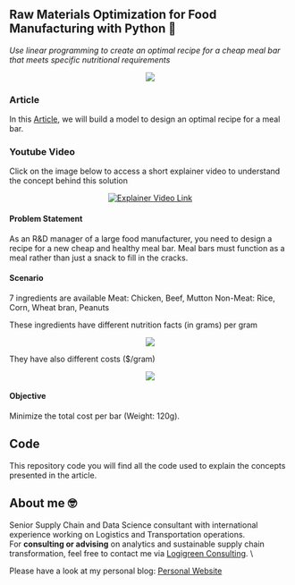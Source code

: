 ## Raw Materials Optimization for Food Manufacturing with Python 🥫
*Use linear programming to create an optimal recipe for a cheap meal bar that meets specific nutritional requirements*


<p align="center">
  <img align="center" src="https://miro.medium.com/max/1280/1*5LjdjvTbSWiHbCyuhwxvDw.png">
</p>

### Article
In this [Article](https://medium.com/towards-data-science/raw-materials-optimization-for-food-manufacturing-with-python-fbf2be4a74), we will build  a model to 
design an optimal recipe for a meal bar.

### Youtube Video
Click on the image below to access a short explainer video to understand the concept behind this solution
<div align="center">
  <a href="https://www.youtube.com/watch?v=1q4RqR0mgFY"><img src="https://i.ytimg.com/an_webp/1q4RqR0mgFY/mqdefault_6s.webp?du=3000&sqp=CM7vnZ8G&rs=AOn4CLAvDJ38c6ho6ECfxEVV0s0p3AZAJA" alt="Explainer Video Link"></a>
</div>

#### Problem Statement
As an R&D manager of a large food manufacturer, you need to design a recipe for a new cheap and healthy meal bar.
Meal bars must function as a meal rather than just a snack to fill in the cracks.

#### Scenario
7 ingredients are available
Meat: Chicken, Beef, Mutton
Non-Meat: Rice, Corn, Wheat bran, Peanuts

These ingredients have different nutrition facts (in grams) per gram
<p align="center">
  <img align="center" src="https://miro.medium.com/max/700/1*rZs1lqRiVF8AFXvf0pRTag.png">
</p>

They have also different costs ($/gram)
<p align="center">
  <img align="center" src="https://miro.medium.com/max/347/1*THDILkuqhmFROxsgwsSwcQ.png">
</p>


#### Objective
Minimize the total cost per bar (Weight: 120g).

## Code
This repository code you will find all the code used to explain the concepts presented in the article.

## About me 🤓
Senior Supply Chain and Data Science consultant with international experience working on Logistics and Transportation operations. \
For **consulting or advising** on analytics and sustainable supply chain transformation, feel free to contact me via [Logigreen Consulting](https://wwww.logi-green.com/). \

Please have a look at my personal blog: [Personal Website](https://samirsaci.com)
